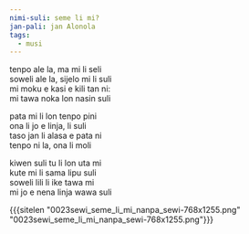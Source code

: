 ```yaml
---
nimi-suli: seme li mi?
jan-pali: jan Alonola
tags:
  - musi
---
```

tenpo ale la, ma mi li seli  
soweli ale la, sijelo mi li suli  
mi moku e kasi e kili tan ni:  
mi tawa noka lon nasin suli  

pata mi li lon tenpo pini  
ona li jo e linja, li suli  
taso jan li alasa e pata ni  
tenpo ni la, ona li moli  

kiwen suli tu li lon uta mi  
kute mi li sama lipu suli  
soweli lili li ike tawa mi  
mi jo e nena linja wawa suli  

{{{sitelen "0023sewi_seme_li_mi_nanpa_sewi-768x1255.png" "0023sewi_seme_li_mi_nanpa_sewi-768x1255.png"}}}
